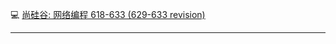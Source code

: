 :computer: [尚硅谷: 网络编程 618-633 (629-633 revision)](https://www.bilibili.com/video/BV1Kb411W75N?p=620&vd_source=c6866d088ad067762877e4b6b23ab9df)

---